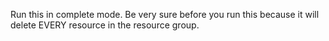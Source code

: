 Run this in complete mode.  Be very sure before you run this because it will delete EVERY resource in the resource group.
